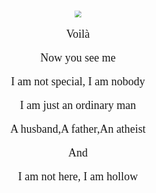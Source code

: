 <!-- about.md -->
<div style="text-align: center;transform:scale(0.7)">
    <p><img src="/_media/me.jpg"></p>
</div>

<center><font size="4" face="方正姚体">Voilà</font></center>
<br/>
<center><font size="4" face="方正姚体">Now you see me</font></center>
<br/>
<center><font size="4" face="方正姚体">I am not special, I am nobody</font></center>
<br/>
<center><font size="4" face="方正姚体">I am just an ordinary man</font></center>
<br/>
<center><font size="4" face="方正姚体">A husband,A father,An atheist</font></center>
<br/>
<center><font size="4" face="方正姚体">And</font></center>
<br/>
<center><font size="4" face="方正姚体">I am not here, I am hollow</font></center>

